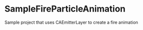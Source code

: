 SampleFireParticleAnimation
===========================

Sample project that uses CAEmitterLayer to create a fire animation
